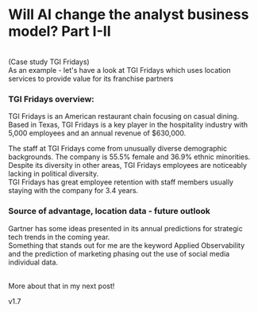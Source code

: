 
# Will AI change the analyst business model?    Part I-II

<br>
(Case study TGI Fridays)
<br>
As an example - let's have a look at TGI Fridays which uses location services to provide value for its franchise partners

### TGI Fridays overview:
TGI Fridays is an American restaurant chain focusing on casual dining. Based in Texas, TGI Fridays is a key player in the hospitality industry with 5,000 employees and an annual revenue of $630,000.

The staff at TGI Fridays come from unusually diverse demographic backgrounds.
The company is 55.5% female and 36.9% ethnic minorities. Despite its diversity in other areas, TGI Fridays employees are noticeably lacking in political diversity.
<br>
TGI Fridays has great employee retention with staff members usually staying with the company for 3.4 years.


### Source of advantage, location data - future outlook
Gartner has some ideas presented in its annual predictions for strategic tech trends in the coming year.
<br>
Something that stands out for me are the keyword Applied Observability and the prediction of marketing phasing out the use of social media individual data.

<br>
More about that in my next post!



v1.7
